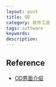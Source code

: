 ```yaml
---
layout: post
title: OD
category: 软件工具
tags: software
keywords: 
description: 
---
```


#### 
## Reference

* [OD界面介绍](http://www.cnitblog.com/edaiqingwa/archive/2008/01/12/38783.html)
